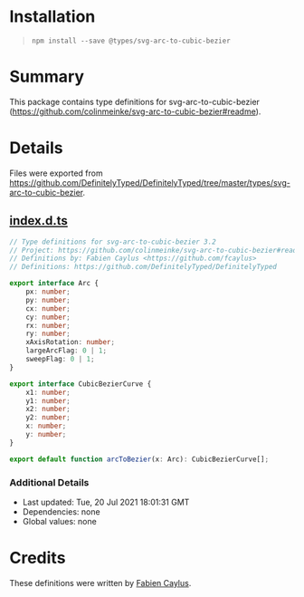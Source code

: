 # Installation
> `npm install --save @types/svg-arc-to-cubic-bezier`

# Summary
This package contains type definitions for svg-arc-to-cubic-bezier (https://github.com/colinmeinke/svg-arc-to-cubic-bezier#readme).

# Details
Files were exported from https://github.com/DefinitelyTyped/DefinitelyTyped/tree/master/types/svg-arc-to-cubic-bezier.
## [index.d.ts](https://github.com/DefinitelyTyped/DefinitelyTyped/tree/master/types/svg-arc-to-cubic-bezier/index.d.ts)
````ts
// Type definitions for svg-arc-to-cubic-bezier 3.2
// Project: https://github.com/colinmeinke/svg-arc-to-cubic-bezier#readme
// Definitions by: Fabien Caylus <https://github.com/fcaylus>
// Definitions: https://github.com/DefinitelyTyped/DefinitelyTyped

export interface Arc {
    px: number;
    py: number;
    cx: number;
    cy: number;
    rx: number;
    ry: number;
    xAxisRotation: number;
    largeArcFlag: 0 | 1;
    sweepFlag: 0 | 1;
}

export interface CubicBezierCurve {
    x1: number;
    y1: number;
    x2: number;
    y2: number;
    x: number;
    y: number;
}

export default function arcToBezier(x: Arc): CubicBezierCurve[];

````

### Additional Details
 * Last updated: Tue, 20 Jul 2021 18:01:31 GMT
 * Dependencies: none
 * Global values: none

# Credits
These definitions were written by [Fabien Caylus](https://github.com/fcaylus).
